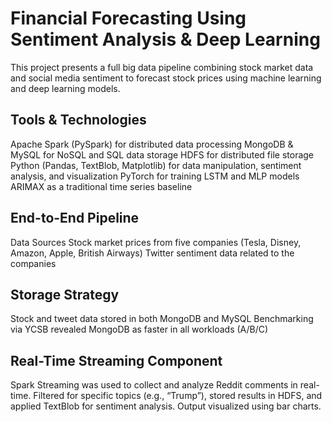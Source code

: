 <h1>Financial Forecasting Using Sentiment Analysis & Deep Learning</h1>
This project presents a full big data pipeline combining stock market data and social media sentiment to forecast stock prices using machine learning and deep learning models.

<h2>Tools & Technologies</h2>
Apache Spark (PySpark) for distributed data processing
MongoDB & MySQL for NoSQL and SQL data storage
HDFS for distributed file storage
Python (Pandas, TextBlob, Matplotlib) for data manipulation, sentiment analysis, and visualization
PyTorch for training LSTM and MLP models
ARIMAX as a traditional time series baseline

<h2>End-to-End Pipeline</h2>
Data Sources
Stock market prices from five companies (Tesla, Disney, Amazon, Apple, British Airways)
Twitter sentiment data related to the companies

<h2>Storage Strategy</h2>
Stock and tweet data stored in both MongoDB and MySQL
Benchmarking via YCSB revealed MongoDB as faster in all workloads (A/B/C)

<h2>Real-Time Streaming Component</h2>
Spark Streaming was used to collect and analyze Reddit comments in real-time.
Filtered for specific topics (e.g., “Trump”), stored results in HDFS, and applied TextBlob for sentiment analysis.
Output visualized using bar charts.
